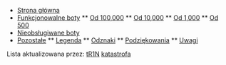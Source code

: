 <!-- docs/_sidebar.md -->

* [Strona główna](/)
* [Funkcjonowalne boty]()
** [Od 100,000](/topka/?id=funkcjonowalne-boty-od-100000)
** [Od 10,000](/topka/?id=funkcjonowalne-boty-od-10000)
** [Od 1,000](/topka/?id=funkcjonowalne-boty-od-1000)
** [Od 500](/topka/?id=funkcjonowalne-boty-od-500)
* [Nieobsługiwane boty](/topka/?id=nieobs%c5%82ugiwane-boty-od-500)
* [Pozostałe](/topka/)
** [Legenda](/topka/?id=legenda)
** [Odznaki](/topka/?id=odznaki-bota)
** [Podziękowania](/topka/?id=podzi%c4%99kowania)
** [Uwagi](/topka/?id=uwagi)

Lista aktualizowana przez:
[tR1N](/) [katastrofa](/)